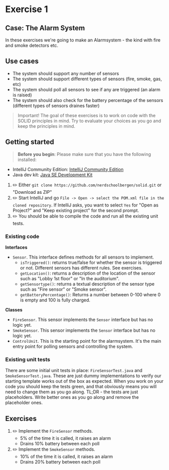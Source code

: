 # Exercise 1

## Case: The Alarm System

In these exercises we're going to make an Alarmsystem - the kind with fire and smoke detectors etc.

## Use cases

- The system should support any number of sensors
- The system should support different types of sensors (fire, smoke, gas, etc)
- The system should poll all sensors to see if any are triggered (an alarm is raised)
- The system should also check for the battery percentage of the sensors (different types of sensors draines faster)

> Important! The goal of these exercises is to work on code with the SOLID principles in mind. Try to evaluate your choices as you go and keep the principles in mind.

## Getting started

> **Before you begin**: Please make sure that you have the following installed:
- IntelliJ Community Edition: [IntelliJ Community Edition](https://www.jetbrains.com/idea/download/)
- Java dev kit: [Java SE Development Kit](http://www.oracle.com/technetwork/java/javase/downloads/jdk8-downloads-2133151.html)

1. :pencil2: Either `git clone https://github.com/nerdschoolbergen/solid.git` or "Download as ZIP"
2. :pencil2: Start IntelliJ and go `File -> Open -> select the POM.xml file in the cloned repository`. If IntelliJ asks, you want to select `Yes` for "Open as Project?" and "Keep existing project" for the second prompt.
3. :pencil2: You should be able to compile the code and run all the existing unit tests.

### Existing code

**Interfaces**

- `Sensor`. This interface defines methods for all sensors to implement.
	- `isTriggered()`: returns true/false for whether the sensor is triggered or not. Different sensors has different rules. See exercises.
	- `getLocation()`: returns a description of the location of the sensor such as "Lobby 1st floor" or "In the auditorium".
	- `getSensortype()`: returns a textual description of the sensor type such as "Fire sensor" or "Smoke sensor".
	- `getBatteryPercentage()`: Returns a number between 0-100 where 0 is empty and 100 is fully charged.

**Classes**

- `FireSensor`. This sensor implements the `Sensor` interface but has no logic yet.
- `SmokeSensor`. This sensor implements the `Sensor` interface but has no logic yet.
- `ControlUnit`. This is the starting point for the alarmsystem. It's the main entry point for polling sensors and controlling the system.

### Existing unit tests

There are some initial unit tests in place: `FireSensorTest.java` and `SmokeSensorTest.java`. These are just dummy implementations to verify our starting template works out of the box as expected.
When you work on your code you should keep the tests green, and that obviously means you will need to change them as you go along. TL;DR - the tests are just placeholders. Write better ones as you go along and remove the placeholder ones.

## Exercises

1. :pencil2: Implement the `FireSensor` methods.
	- 5% of the time it is called, it raises an alarm
	- Drains 10% battery between each poll
2. :pencil2: Implement the `SmokeSensor` methods.
	- 10% of the time it is called, it raises an alarm
	- Drains 20% battery between each poll
